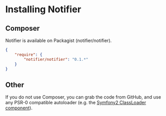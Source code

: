 Installing Notifier
===================

Composer
--------

Notifier is available on Packagist (notifier/notifier).

```json
{
    "require": {
        "notifier/notifier": "0.1.*"
    }
}
```

Other
-----

If you do not use Composer, you can grab the code from GitHub, and use any
PSR-0 compatible autoloader (e.g. the [Symfony2 ClassLoader component](https://github.com/symfony/ClassLoader)).
